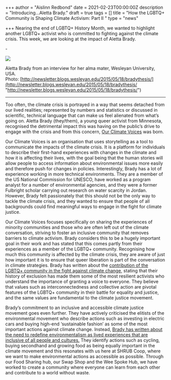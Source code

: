 +++
author = "Aislinn Redbond"
date = 2021-02-23T00:00:00Z
description = "Introducing...Aletta Brady."
draft = true
tags = []
title = "How the LGBTQ+ Community is Shaping Climate Activism: Part II "
type = "news"

+++
Nearing the end of LGBTQ+ History Month, we wanted to highlight another LGBTQ+ activist who is committed to fighting against the climate crisis. This week, we are looking at the impact of Aletta Brady.

\-

![](https://res.cloudinary.com/shrub-co-op/image/upload/v1614077954/shrubcoop.org/media/aletta_ee3snu.jpg)

Aletta Brady from an interview for her alma mater, Wesleyan University, USA.  
Photo: [http://newsletter.blogs.wesleyan.edu/2015/05/18/bradythesis/](http://newsletter.blogs.wesleyan.edu/2015/05/18/bradythesis/ "http://newsletter.blogs.wesleyan.edu/2015/05/18/bradythesis/")

***

Too often, the climate crisis is portrayed in a way that seems detached from our lived realities; represented by numbers and statistics or discussed in scientific, technical language that can make us feel alienated from what’s going on. Aletta Brady (they/them), a young queer activist from Minnesota, recognised the detrimental impact this was having on the public’s drive to engage with the crisis and from this concern, [Our Climate Voices](https://www.ourclimatevoices.org/our-team) was born.

Our Climate Voices is an organisation that uses storytelling as a tool to communicate the impacts of the climate crisis. It is a platform for individuals to describe their first-hand experiences with changes in the climate and how it is affecting their lives, with the goal being that the human stories will allow people to access information about environmental issues more easily and therefore push for changes in policies. Interestingly, Brady has a lot of experience working in more technical environments. They are a member of the US National Commission for UNESCO, have worked as a program analyst for a number of environmental agencies, and they were a former Fulbright scholar carrying out research on water scarcity in Jordan. However, Brady felt passionately that this should not be the only way to tackle the climate crisis, and they wanted to ensure that people of all backgrounds could find meaningful ways to engage in the fight for climate justice.

Our Climate Voices focuses specifically on sharing the experiences of minority communities and those who are often left out of the climate conversation, striving to foster an inclusive community that removes barriers to climate activism. Brady considers this to be a hugely important goal in their work and has stated that this comes partly from their experiences as a member of the LGBTQ+ community. Recognising how much this community is affected by the climate crisis, they are aware of just how important it is to ensure that queer liberation is part of the conversation in climate strategies. Brady has written about the [contribution of the LGBTQ+ community in the fight against climate change,](https://grist.org/article/what-the-queer-community-brings-to-the-fight-for-climate-justice/) stating that their history of exclusion has made them some of the most resilient activists who understand the importance of granting a voice to everyone. They believe that values such as interconnectedness and collective action are pivotal features of the LGBTQ+ community in their battle for equality and justice, and the same values are fundamental to the climate justice movement.

Brady’s commitment to an inclusive and accessible climate justice movement goes even further. They have actively criticised the elitists of the environmental movement who describe actions such as investing in electric cars and buying high-end ‘sustainable fashion’ as some of the most important actions against climate change. Instead, [Brady has written about the need to redefine environmentalism as lived experiences that are inclusive of all people and cultures.](https://www.huffpost.com/entry/redefining-environmentali_b_9636552) They identify actions such as cycling, buying secondhand and growing food as being equally important in the climate movement and this resonates with us here at SHRUB Coop, where we want to make environmental actions as accessible as possible. Through our Food Sharing hub, our Swap Shop and the Wee Spoke Hub, we have worked to create a community where everyone can learn from each other and contribute to a world without waste.